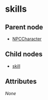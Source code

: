 # skills

## Parent node

* [NPCCharacter](../)

## Child nodes

* [skill](skill.md) 

## Attributes

_None_

